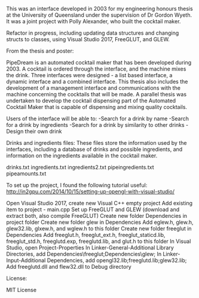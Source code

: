 This was an interface developed in 2003 for my engineering honours thesis at the University of Queensland under the supervision of Dr Gordon Wyeth. It was a joint project with Polly Alexander, who built the cocktail maker.

Refactor in progress, including updating data structures and changing structs to classes, using Visual Studio 2017, FreeGLUT, and GLEW.

From the thesis and poster:

PipeDream is an automated cocktail maker that has been developed during 2003. 
A cocktail is ordered through the interface, and the machine mixes the drink. 
Three interfaces were designed - a list based interface, a dynamic interface and a combined interface. This thesis also includes the development of a management interface and communications with the machine concerning the cocktails that will be made. 
A parallel thesis was undertaken to develop the cocktail dispensing part of the Automated Cocktail Maker that is capable of dispensing and mixing quality cocktails.

Users of the interface will be able to:
-Search for a drink by name
-Search for a drink by ingredients
-Search for a drink by similarity to other drinks
-Design their own drink

Drinks and ingredients files:
These files store the information used by the interfaces, including a database of drinks and possible ingredients, and information on the ingredients available in the cocktail maker.

drinks.txt
ingredients.txt
ingredients2.txt
pipeingredients.txt
pipeamounts.txt

To set up the project, I found the following tutorial useful:
http://in2gpu.com/2014/10/15/setting-up-opengl-with-visual-studio/

Open Visual Studio 2017, create new Visual C++ empty project
Add existing item to project - main.cpp
Set up FreeGLUT and GLEW (download and extract both, also compile FreeGLUT)
Create new folder Dependencies in project folder
Create new folder glew in Dependencies
Add eglew.h, glew.h, glew32.lib, glxew.h, and wglew.h to this folder
Create new folder freeglut in Dependencies
Add freeglut.h, freeglut_ext.h, freeglut_staticd.lib, freeglut_std.h, freeglutd.exp, freeglutd.lib, and glut.h to this folder
In Visual Studio, open Project-Properties
In Linker-General-Additional Library Directories, add Dependencies\freeglut;Dependencies\glew;
In Linker-Input-Additional Dependencies, add opengl32.lib;freeglutd.lib;glew32.lib;
Add freeglutd.dll and flew32.dll to Debug directory

License:

MIT License